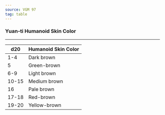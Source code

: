 ```yaml
---
source: VGM 97
tag: table
---
```


### Yuan-ti Humanoid Skin Color
---
|d20|Humanoid Skin Color|
|----|------------|
|1-4|Dark brown|
|5|Green-brown|
|6-9|Light brown|
|10-15|Medium brown|
|16|Pale brown|
|17-18|Red-brown|
|19-20|Yellow-brown|
